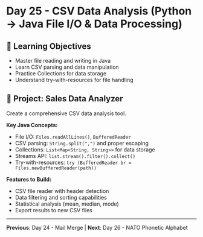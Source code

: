 # Day 25 - CSV Data Analysis (Python → Java File I/O & Data Processing)

## 🎯 Learning Objectives
- Master file reading and writing in Java
- Learn CSV parsing and data manipulation
- Practice Collections for data storage
- Understand try-with-resources for file handling

## 🚀 Project: Sales Data Analyzer
Create a comprehensive CSV data analysis tool.

**Key Java Concepts:**
- File I/O: `Files.readAllLines()`, `BufferedReader`
- CSV parsing: `String.split(",")` and proper escaping
- Collections: `List<Map<String, String>>` for data storage
- Streams API: `list.stream().filter().collect()`
- Try-with-resources: `try (BufferedReader br = Files.newBufferedReader(path))`

**Features to Build:**
- CSV file reader with header detection
- Data filtering and sorting capabilities
- Statistical analysis (mean, median, mode)
- Export results to new CSV files

---
**Previous**: Day 24 - Mail Merge | **Next**: Day 26 - NATO Phonetic Alphabet

